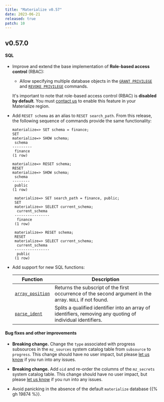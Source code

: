 ```yaml
---
title: "Materialize v0.57"
date: 2023-06-21
released: true
patch: 10
---
```


## v0.57.0

#### SQL

* Improve and extend the base implementation of **Role-based
  access control** (RBAC):

  * Allow specifying multiple database objects in the [`GRANT PRIVILEGE`](/sql/grant-privilege)
    and [`REVOKE PRIVILEGE`](/sql/revoke-privilege) commands.

  It's important to note that role-based access control (RBAC) is **disabled by
  default**. You must [contact us](https://materialize.com/contact/) to enable
  this feature in your Materialize region.


* Add `RESET schema` as an alias to `RESET search_path`. From this release, the
  following sequence of commands provide the same functionality:

  ```mzsql
  materialize=> SET schema = finance;
  SET
  materialize=> SHOW schema;
   schema
  ---------
   finance
  (1 row)

  materialize=> RESET schema;
  RESET
  materialize=> SHOW schema;
   schema
  --------
   public
  (1 row)
  ```

  ```mzsql
   materialize=> SET search_path = finance, public;
   SET
   materialize=> SELECT current_schema;
    current_schema
   ----------------
    finance
   (1 row)

   materialize=> RESET schema;
   RESET
   materialize=> SELECT current_schema;
    current_schema
   ----------------
    public
   (1 row)
  ```

* Add support for new SQL functions:

  | Function                                        | Description                                                                                                 |
  | ----------------------------------------------- | ----------------------------------------------------------------------------------------------------------- |
  | [`array_position`](/sql/functions/#array-func)  | Returns the subscript of the first occurrence of the second argument in the array. `NULL` if not found.     |
  | [`parse_ident`](/sql/functions/#string-func)    | Splits a qualified identifier into an array of identifiers, removing any quoting of individual identifiers. |

#### Bug fixes and other improvements

* **Breaking change.** Change the `type` associated with progress subsources in
    the `mz_sources` system catalog table from `subsource` to `progress`. This
    change should have no user impact, but please [let us know](https://materialize.com/s/chat)
    if you run into any issues.

* **Breaking change.** Add `oid` and re-order the columns of the `mz_secrets`
    system catalog table. This change should have no user impact, but please
    [let us know](https://materialize.com/s/chat) if you run into any issues.

* Avoid panicking in the absence of the default `materialize` database {{% gh 19874 %}}.
